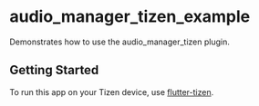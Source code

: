 # audio_manager_tizen_example

Demonstrates how to use the audio_manager_tizen plugin.

## Getting Started

To run this app on your Tizen device, use [flutter-tizen](https://github.com/flutter-tizen/flutter-tizen).

